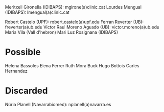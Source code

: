 Meritxell Gironella (IDIBAPS): mgirone(a)clinic.cat
Lourdes Mengual (IDIBAPS): lmengual(a)clinic.cat

Robert Castelo (UPF): robert.castelo(a)upf.edu
Ferran Reverter (UB): freverter(a)ub.edu
Victor Raul Moreno Aguado (UB): victor.moreno(a)ub.edu
Maria Vila (Vall d'hebron)
Mari Luz Rosignana (IDIBAPS)

# Possible
Helena Bassoles
Elena Ferrer
Ruth Mora Buck
Hugo Bottois
Carles Hernandez


# Discarded
Núria Planell (Navarrabiomed): nplanell(a)navarra.es
